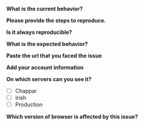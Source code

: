 **What is the current behavior?**

**Please provide the steps to reproduce.**

**Is it always reproducible?**

**What is the expected behavior?**

**Paste the url that you faced the issue**

**Add your account information**

**On which servers can you see it?**

* [ ] Chappar
* [ ] Irish
* [ ] Production

**Which version of browser is affected by this issue?**